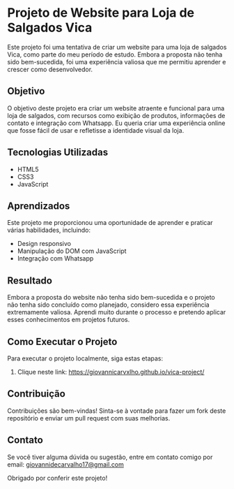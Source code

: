 # Projeto de Website para Loja de Salgados Vica

Este projeto foi uma tentativa de criar um website para uma loja de salgados Vica, como parte do meu período de estudo. Embora a proposta não tenha sido bem-sucedida, foi uma experiência valiosa que me permitiu aprender e crescer como desenvolvedor.

## Objetivo

O objetivo deste projeto era criar um website atraente e funcional para uma loja de salgados, com recursos como exibição de produtos, informações de contato e integração com Whatsapp. Eu queria criar uma experiência online que fosse fácil de usar e refletisse a identidade visual da loja.

## Tecnologias Utilizadas

- HTML5
- CSS3
- JavaScript

## Aprendizados

Este projeto me proporcionou uma oportunidade de aprender e praticar várias habilidades, incluindo:

- Design responsivo
- Manipulação do DOM com JavaScript
- Integração com Whatsapp

## Resultado

Embora a proposta do website não tenha sido bem-sucedida e o projeto não tenha sido concluído como planejado, considero essa experiência extremamente valiosa. Aprendi muito durante o processo e pretendo aplicar esses conhecimentos em projetos futuros.

## Como Executar o Projeto

Para executar o projeto localmente, siga estas etapas:

1. Clique neste link: https://giovannicarvxlho.github.io/vica-project/

## Contribuição

Contribuições são bem-vindas! Sinta-se à vontade para fazer um fork deste repositório e enviar um pull request com suas melhorias.

## Contato

Se você tiver alguma dúvida ou sugestão, entre em contato comigo por email: giovannidecarvalho17@gmail.com

Obrigado por conferir este projeto!

